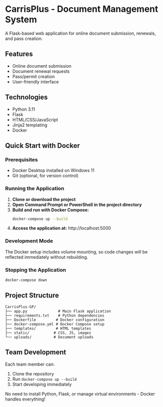 # CarrisPlus - Document Management System

A Flask-based web application for online document submission, renewals, and pass creation.

## Features
- Online document submission
- Document renewal requests
- Pass/permit creation
- User-friendly interface

## Technologies
- Python 3.11
- Flask
- HTML/CSS/JavaScript
- Jinja2 templating
- Docker

## Quick Start with Docker

### Prerequisites
- Docker Desktop installed on Windows 11
- Git (optional, for version control)

### Running the Application

1. **Clone or download the project**
2. **Open Command Prompt or PowerShell in the project directory**
3. **Build and run with Docker Compose:**
   ```bash
   docker-compose up --build
   ```
4. **Access the application at:** http://localhost:5000

### Development Mode
The Docker setup includes volume mounting, so code changes will be reflected immediately without rebuilding.

### Stopping the Application
```bash
docker-compose down
```

## Project Structure
```
CarrisPlus-GP/
├── app.py              # Main Flask application
├── requirements.txt    # Python dependencies
├── Dockerfile         # Docker configuration
├── docker-compose.yml # Docker Compose setup
├── templates/         # HTML templates
├── static/           # CSS, JS, images
└── uploads/          # Document uploads
```

## Team Development
Each team member can:
1. Clone the repository
2. Run `docker-compose up --build`
3. Start developing immediately

No need to install Python, Flask, or manage virtual environments - Docker handles everything!